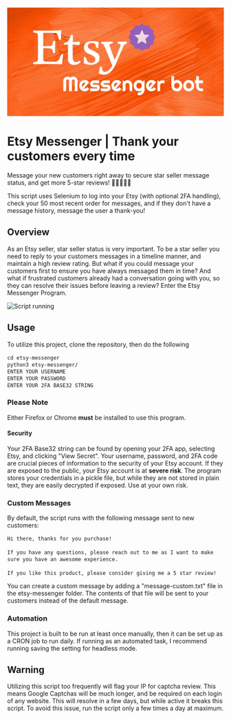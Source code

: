 ![graphic](./assets/repo-graphic.jpg)

# Etsy Messenger | Thank your customers every time
Message your new customers right away to secure star seller message status, and get more 5-star reviews! 🌟🌟🌟🌟🌟

This script uses Selenium to log into your Etsy (with optional 2FA handling), check your 50 most recent order for messages, and if they don't have a message history, message the user a thank-you!

## Overview
As an Etsy seller, star seller status is very important. To be a star seller you need to reply to your customers messages in a timeline manner, and maintain a high review rating. But what if you could message your customers first to ensure you have always messaged them in time? And what if frustrated customers already had a conversation going with you, so they can resolve their issues before leaving a review? Enter the Etsy Messenger Program.

![Script running](./assets/script-running.gif)


## Usage
To utilize this project, clone the repository, then do the following

```
cd etsy-messenger
python3 etsy-messenger/
ENTER YOUR USERNAME
ENTER YOUR PASSWORD
ENTER YOUR 2FA BASE32 STRING
```
### Please Note
Either Firefox or Chrome **must** be installed to use this program.
#### Security
Your 2FA Base32 string can be found by opening your 2FA app, selecting Etsy, and clicking "View Secret".
Your username, password, and 2FA code are crucial pieces of information to the security of your Etsy account. If they are exposed to the public, your Etsy account is at **severe risk**.
The program stores your credentials in a pickle file, but while they are not stored in plain text, they are easily decrypted if exposed. Use at your own risk.

### Custom Messages
By default, the script runs with the following message sent to new customers:
```
Hi there, thanks for you purchase!

If you have any questions, please reach out to me as I want to make sure you have an awesome experience.

If you like this product, please consider giving me a 5 star review!
```

You can create a custom message by adding a "message-custom.txt" file in the etsy-messenger folder. The contents of that file will be sent to your customers instead of the default message.

### Automation
This project is built to be run at least once manually, then it can be set up as a CRON job to run daily. If running as an automated task, I recommend running saving the setting for headless mode.

## Warning
Utilizing this script too frequently will flag your IP for captcha review. This means Google Captchas will be much longer, and be required on each login of any website. This will resolve in a few days, but while active it breaks this script.
To avoid this issue, run the script only a few times a day at maximum.